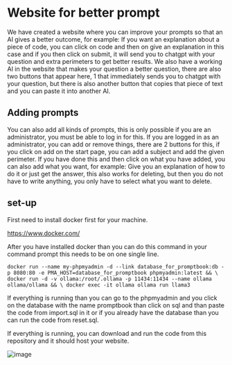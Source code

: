 # Website for better prompt

We have created a website where you can improve your prompts so that an AI gives a better outcome, for example: If you want an explanation about a piece of code, you can click on code and then on give an explanation in this case and if you then click on submit, it will send you to chatgpt with your question and extra perimeters to get better results. We also have a working AI in the website that makes your question a better question, there are also two buttons that appear here, 1 that immediately sends you to chatgpt with your question, but there is also another button that copies that piece of text and you can paste it into another AI.

## Adding prompts

You can also add all kinds of prompts, this is only possible if you are an administrator, you must be able to log in for this. If you are logged in as an administrator, you can add or remove things, there are 2 buttons for this, if you click on add on the start page, you can add a subject and add the given perimeter. If you have done this and then click on what you have added, you can also add what you want, for example: Give you an explanation of how to do it or just get the answer, this also works for deleting, but then you do not have to write anything, you only have to select what you want to delete.

## set-up

First need to install docker first for your machine.

https://www.docker.com/

After you have installed docker than you can do this command in your command prompt this needs to be on one single line.
>
    docker run --name my-phpmyadmin -d --link database_for_promptbook:db -p 8080:80 -e PMA_HOST=database_for_promptbook phpmyadmin:latest && \ docker run -d -v ollama:/root/.ollama -p 11434:11434 --name ollama ollama/ollama && \ docker exec -it ollama ollama run llama3

If everything is running than you can go to the phpmyadmin and you click on the database with the name promptbook than click on sql and than paste the code from import.sql in it or if you already have the database than you can run the code from reset.sql.

If everything is running, you can download and run the code from this repository and it should host your website.

![image](https://github.com/user-attachments/assets/c62039fd-a073-4fa9-bdc6-52d1f882690c)


